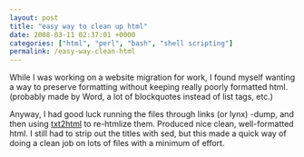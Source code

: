 ```yaml
---
layout: post
title: "easy way to clean up html"
date: 2008-03-11 02:37:01 +0000
categories: ["html", "perl", "bash", "shell scripting"]
permalink: /easy-way-clean-html
---
```




While I was working on a website migration for work, I found myself
wanting a way to preserve formatting without keeping really poorly
formatted html. (probably made by Word, a lot of blockquotes instead of
list tags, etc.)

Anyway, I had good luck running the files through links (or lynx) -dump,
and then using [txt2html](http://txt2html.sourceforge.net/) to
re-htmlize them. Produced nice clean, well-formatted html. I still had
to strip out the titles with sed, but this made a quick way of doing a
clean job on lots of files with a minimum of effort.




